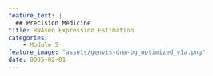 ```yaml
---
feature_text: |
  ## Precision Medicine
title: RNAseq Expression Estimation
categories:
    - Module 5
feature_image: "assets/genvis-dna-bg_optimized_v1a.png"
date: 0005-02-01
---
```


